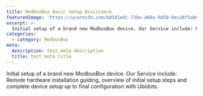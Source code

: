 ```yaml
---
title: ModbusBox Basic Setup Assistance
featuredImage: 'https://ucarecdn.com/bd5d1edc-73be-488a-9d50-8ec28f5ab6a9/'
excerpt: >-
  Initial setup of a brand new ModbusBox device. Our Service include: Remote hardware installation guiding, overview of initial setup steps and complete device setup up to final configuration with Ubidots.
categories:
  - category: ModbusBox
meta:
  description: test meta description
  title: test meta title
---
```


Initial setup of a brand new ModbusBox device. Our Service include: Remote hardware installation guiding, overview of initial setup steps and complete device setup up to final configuration with Ubidots.
